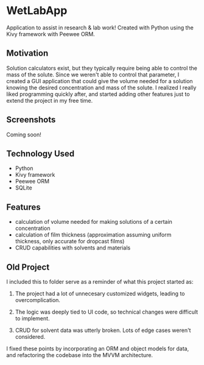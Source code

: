 # WetLabApp

Application to assist in research & lab work!
Created with Python using the Kivy framework with Peewee ORM.

## Motivation

Solution calculators exist, but they typically require being able to control the mass of the solute. Since we weren't able to control that parameter, I created a GUI application that could give the volume needed for a solution knowing the desired concentration and mass of the solute. I realized I really liked programming quickly after, and started adding other features just to extend the project in my free time.

## Screenshots

Coming soon!

## Technology Used

- Python
- Kivy framework
- Peewee ORM
- SQLite

## Features

- calculation of volume needed for making solutions of a certain concentration
- calculation of film thickness (approximation assuming uniform thickness, only accurate for dropcast films)
- CRUD capabilities with solvents and materials

## Old Project

I included this to folder serve as a reminder of what this project started as:

1. The project had a lot of unnecesary customized widgets, leading to overcomplication.

2. The logic was deeply tied to UI code, so technical changes were difficult to implement.

3. CRUD for solvent data was utterly broken. Lots of edge cases weren't considered.

I fixed these points by incorporating an ORM and object models for data, and refactoring the codebase into the MVVM architecture. 
